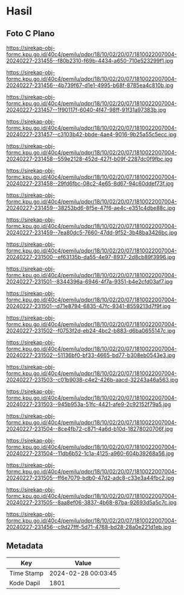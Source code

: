 # Hasil

## Foto C Plano

https://sirekap-obj-formc.kpu.go.id/40c4/pemilu/pdpr/18/10/02/20/07/1810022007004-20240227-231455--f80b2310-f69b-4434-a650-710e523299f1.jpg

https://sirekap-obj-formc.kpu.go.id/40c4/pemilu/pdpr/18/10/02/20/07/1810022007004-20240227-231456--4b739f67-d1e1-4995-b68f-8785ea4c810b.jpg

https://sirekap-obj-formc.kpu.go.id/40c4/pemilu/pdpr/18/10/02/20/07/1810022007004-20240227-231457--1f90117f-6040-4f47-98ff-91f31a97383b.jpg

https://sirekap-obj-formc.kpu.go.id/40c4/pemilu/pdpr/18/10/02/20/07/1810022007004-20240227-231457--c3103b42-bbde-4ae4-9016-9b25a55c5ecc.jpg

https://sirekap-obj-formc.kpu.go.id/40c4/pemilu/pdpr/18/10/02/20/07/1810022007004-20240227-231458--559e2128-452d-427f-b09f-2287dc0f9fbc.jpg

https://sirekap-obj-formc.kpu.go.id/40c4/pemilu/pdpr/18/10/02/20/07/1810022007004-20240227-231458--29fd6fbc-08c2-4e65-8d67-94c60ddef73f.jpg

https://sirekap-obj-formc.kpu.go.id/40c4/pemilu/pdpr/18/10/02/20/07/1810022007004-20240227-231459--38253bd6-8f5e-47f6-ae4c-e351c4dbe88c.jpg

https://sirekap-obj-formc.kpu.go.id/40c4/pemilu/pdpr/18/10/02/20/07/1810022007004-20240227-231459--7ea80dc5-7660-47dd-9f52-3b48ba3426bc.jpg

https://sirekap-obj-formc.kpu.go.id/40c4/pemilu/pdpr/18/10/02/20/07/1810022007004-20240227-231500--ef63135b-da55-4e97-8937-2d8cb89f3996.jpg

https://sirekap-obj-formc.kpu.go.id/40c4/pemilu/pdpr/18/10/02/20/07/1810022007004-20240227-231501--8344396a-6946-4f7a-9351-b4e2cfd03af7.jpg

https://sirekap-obj-formc.kpu.go.id/40c4/pemilu/pdpr/18/10/02/20/07/1810022007004-20240227-231501--d71e8794-6835-47fc-9341-8559213d7f9f.jpg

https://sirekap-obj-formc.kpu.go.id/40c4/pemilu/pdpr/18/10/02/20/07/1810022007004-20240227-231502--f0753f2d-eb24-4bc2-b883-d6ba0655147c.jpg

https://sirekap-obj-formc.kpu.go.id/40c4/pemilu/pdpr/18/10/02/20/07/1810022007004-20240227-231502--51136bf0-bf33-4665-bd77-b308eb0543e3.jpg

https://sirekap-obj-formc.kpu.go.id/40c4/pemilu/pdpr/18/10/02/20/07/1810022007004-20240227-231503--c01b9038-c4e2-426b-aacd-32243a46a563.jpg

https://sirekap-obj-formc.kpu.go.id/40c4/pemilu/pdpr/18/10/02/20/07/1810022007004-20240227-231503--945b953a-51fc-4421-afe9-2c92152f79a5.jpg

https://sirekap-obj-formc.kpu.go.id/40c4/pemilu/pdpr/18/10/02/20/07/1810022007004-20240227-231504--8ce4fb72-c871-4a6d-b10d-18278020706f.jpg

https://sirekap-obj-formc.kpu.go.id/40c4/pemilu/pdpr/18/10/02/20/07/1810022007004-20240227-231504--11db6b52-1c1a-4125-a960-604b39268a56.jpg

https://sirekap-obj-formc.kpu.go.id/40c4/pemilu/pdpr/18/10/02/20/07/1810022007004-20240227-231505--ff6e7079-bdb0-47d2-adc8-c33e3a44fbc2.jpg

https://sirekap-obj-formc.kpu.go.id/40c4/pemilu/pdpr/18/10/02/20/07/1810022007004-20240227-231505--8aa8ef06-3837-4b68-87ba-92693d5a5c7c.jpg

https://sirekap-obj-formc.kpu.go.id/40c4/pemilu/pdpr/18/10/02/20/07/1810022007004-20240227-231456--c9d27fff-5d71-4768-bd28-28a0e221d1eb.jpg


## Metadata

| Key        | Value               |
| ---------- | ------------------- |
| Time Stamp | 2024-02-28 00:03:45 |
| Kode Dapil | 1801                |



